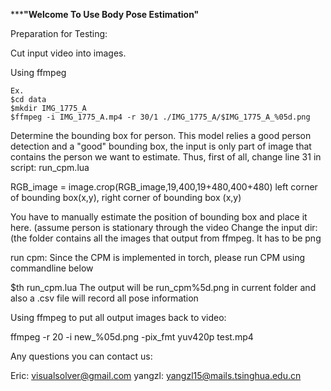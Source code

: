 *******************************************"Welcome To Use Body Pose Estimation"****************************************

Preparation for Testing:

Cut input video into images.

Using ffmpeg

	Ex. 
	$cd data
	$mkdir IMG_1775_A 
	$ffmpeg -i IMG_1775_A.mp4 -r 30/1 ./IMG_1775_A/$IMG_1775_A_%05d.png

Determine the bounding box for person. This model relies a good person detection and a "good" bounding box, the input is only part of image that contains the person we want to estimate.
Thus, first of all, change line 31 in script: run_cpm.lua

  RGB_image = image.crop(RGB_image,19,400,19+480,400+480)
		left corner of bounding box(x,y), right corner of bounding box (x,y)

You have to manually estimate the position of bounding box and place it here.
(assume person is stationary through the video
Change the input dir:
(the folder contains all the images that output from ffmpeg. It has to be png

run cpm:
Since the CPM is implemented in torch, please run CPM using commandline below

$th run_cpm.lua
The output will be run_cpm%5d.png in current folder and also a .csv file will record all pose information

Using ffmpeg to put all output images back to video:

ffmpeg -r 20 -i new_%05d.png -pix_fmt yuv420p test.mp4

Any questions you can contact us:

Eric: visualsolver@gmail.com yangzl: yangzl15@mails.tsinghua.edu.cn
